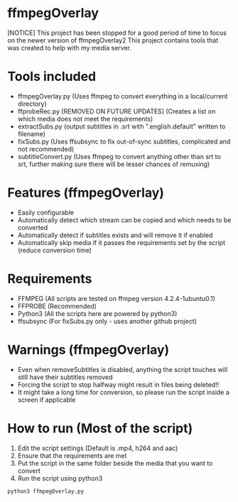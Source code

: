 # ffmpegOverlay
[NOTICE] This project has been stopped for a good period of time to focus on the newer version of ffmpegOverlay2
This project contains tools that was created to help with my media server.


# Tools included
- ffmpegOverlay.py (Uses ffmpeg to convert everything in a local/current directory)
- ffprobeRec.py [REMOVED ON FUTURE UPDATES] (Creates a list on which media does not meet the requirements)
- extractSubs.py (output subtitles in .srt with ".english.default" written to filename)
- fixSubs.py (Uses ffsubsync to fix out-of-sync subtitles, complicated and not recommended)
- subtitleConvert.py (Uses ffmpeg to convert anything other than srt to srt, further making sure there will be lesser chances of remuxing)

# Features (ffmpegOverlay)
- Easily configurable
- Automatically detect which stream can be copied and which needs to be converted
- Automatically detect if subtitles exists and will remove it if enabled
- Automatically skip media if it passes the requirements set by the script (reduce conversion time)

# Requirements
- FFMPEG (All scripts are tested on ffmpeg version 4.2.4-1ubuntu0.1)
- FFPROBE (Recommended)
- Python3 (All the scripts here are powered by python3)
- ffsubsync (For fixSubs.py only - uses another github project)

# Warnings (ffmpegOverlay)
- Even when removeSubtitles is disabled, anything the script touches will still have their subtitles removed
- Forcing the script to stop halfway might result in files being deleted!!
- It might take a long time for conversion, so please run the script inside a screen if applicable

# How to run (Most of the script)
1. Edit the script settings (Default is .mp4, h264 and aac)
2. Ensure that the requirements are met
3. Put the script in the same folder beside the media that you want to convert
4. Run the script using python3
```
python3 ffmpegOverlay.py
```
